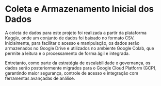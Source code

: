 # Coleta e Armazenamento Inicial dos Dados
A coleta de dados para este projeto foi realizada a partir da plataforma Kaggle, onde um conjunto de dados foi baixado no formato CSV. Inicialmente, para facilitar o acesso e manipulação, os dados serão armazenados no Google Drive e utilizados no ambiente Google Colab, que permite a leitura e o processamento de forma ágil e integrada.

Entretanto, como parte da estratégia de escalabilidade e governança, os dados serão posteriormente migrados para o Google Cloud Platform (GCP), garantindo maior segurança, controle de acesso e integração com ferramentas avançadas de análise.
